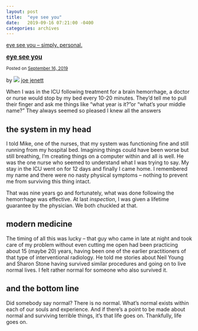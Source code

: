 ```yaml
---
layout: post
title:  "eye see you"
date:   2019-09-16 07:21:00 -0400
categories: archives
---
```

[eye see you – simply. personal.](https://simply.personal.jenett.org/eye-see-you/)

**<big>[eye see you](https://simply.personal.jenett.org/eye-see-you/ "Permalink to eye see you")</big>**

<small>Posted on [September 16, 2019](https://simply.personal.jenett.org/eye-see-you/ "7:21 am")</small>

by ![](https://secure.gravatar.com/avatar/0bf0445b4e4b39f830b186b7e23195a1?s=40&d=identicon&r=pg) [joe jenett](https://simply.personal.jenett.org/author/admin/ "View all posts by joe jenett")

When I was in the ICU following treatment for a brain hemorrhage, a doctor or nurse would stop by my bed every 10-20 minutes. They’d tell me to pull their finger and ask me things like “what year is it?”or “what’s your middle name?” They always seemed so pleased I knew all the answers

## the system in my head

I told Mike, one of the nurses, that my system was functioning fine and still running from my hospital bed. Imagining things could have been worse but still breathing, I’m creating things on a computer within and all is well. He was the one nurse who seemed to understand what I was trying to say. My stay in the ICU went on for 12 days and finally I came home. I remembered my name and there were no nasty physical symptoms – nothing to prevent me from surviving this thing intact.

That was nine years go and fortunately, what was done following the hemorrhage was effective. At last _inspection_, I was given a lifetime guarantee by the physician. We both chuckled at that.

## modern medicine

The timing of all this was lucky – that guy who came in late at night and took care of my problem without even cutting me open had been practicing about 15 (maybe 20) years, having been one of the earlier practitioners of that type of interventional radiology. He told me stories about Neil Young and Sharon Stone having survived similar procedures and going on to live normal lives. I felt rather normal for someone who also survived it.

## and the bottom line

Did somebody say normal? There is no normal. What’s normal exists within each of our souls and experience. And if there’s a point to be made about normal and surviving terrible things, it’s that life goes on. Thankfully, life goes on.